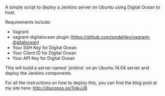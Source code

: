 A simple script to deploy a Jenkins server on Ubuntu using Digital Ocean to host. 

Requirements include:

- Vagrant 
- vagrant-digitalocean plugin (https://github.com/smdahlen/vagrant-digitalocean)
- Your SSH Key for Digital Ocean
- Your Client ID for Digital Ocean 
- Your API Key for Digital Ocean

This will build a server named 'jenkins' on an Ubuntu 14.04 server and deploy the Jenkins components.

For all the instructions on how to deploy this, you can find the blog post at my site here: http://discopos.se/1jqkJJ9 
